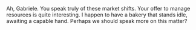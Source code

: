 Ah, Gabriele. You speak truly of these market shifts. Your offer to manage resources is quite interesting. I happen to have a bakery that stands idle, awaiting a capable hand. Perhaps we should speak more on this matter?
